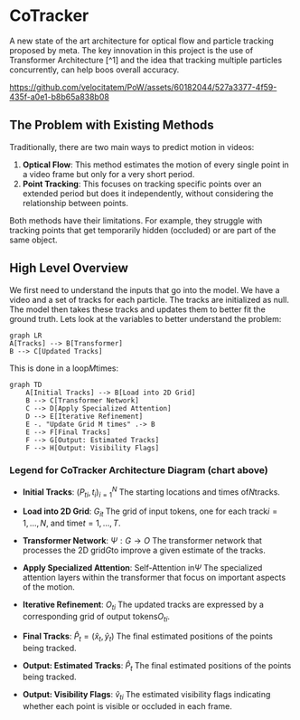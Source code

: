 # CoTracker

A new state of the art architecture for optical flow and particle tracking proposed by meta. The key innovation in this project is the use of Transformer Architecture [^1] and the idea that tracking multiple particles concurrently, can help boos overall accuracy.

https://github.com/velocitatem/PoW/assets/60182044/527a3377-4f59-435f-a0e1-b8b65a838b08


## The Problem with Existing Methods

Traditionally, there are two main ways to predict motion in videos:

1. **Optical Flow**: This method estimates the motion of every single point in a video frame but only for a very short period.
2. **Point Tracking**: This focuses on tracking specific points over an extended period but does it independently, without considering the relationship between points.

Both methods have their limitations. For example, they struggle with tracking points that get temporarily hidden (occluded) or are part of the same object.

## High Level Overview
We first need to understand the inputs that go into the model. We have a video and a set of tracks for each particle. The tracks are initialized as null. The model then takes these tracks and updates them to better fit the ground truth. Lets look at the variables to better understand the problem:


```mermaid
graph LR
A[Tracks] --> B[Transformer]
B --> C[Updated Tracks]
```

This is done in a loop$M$times:

```mermaid
graph TD
    A[Initial Tracks] --> B[Load into 2D Grid]
    B --> C[Transformer Network]
    C --> D[Apply Specialized Attention]
    D --> E[Iterative Refinement]
    E -. "Update Grid M times" .-> B
    E --> F[Final Tracks]
    F --> G[Output: Estimated Tracks]
    F --> H[Output: Visibility Flags]
```


### Legend for CoTracker Architecture Diagram (chart above)

- **Initial Tracks**: $(P_{ti}, t_i)^{N}_{i=1}$
  The starting locations and times of$N$tracks.

- **Load into 2D Grid**: $G_{it}$
  The grid of input tokens, one for each track$i = 1, ..., N$, and time$t = 1, ..., T$.

- **Transformer Network**: $\Psi: G \rightarrow O$
  The transformer network that processes the 2D grid$G$to improve a given estimate of the tracks.

- **Apply Specialized Attention**: Self-Attention in$\Psi$
  The specialized attention layers within the transformer that focus on important aspects of the motion.

- **Iterative Refinement**: $O_{ti}$
  The updated tracks are expressed by a corresponding grid of output tokens$O_{ti}$.

- **Final Tracks**: $\hat{P}_{t} = ( \hat{x}_{t}, \hat{y}_{t} )$
  The final estimated positions of the points being tracked.

- **Output: Estimated Tracks**: $\hat{P}_{t}$
  The final estimated positions of the points being tracked.

- **Output: Visibility Flags**: $\hat{v}_{ti}$
  The estimated visibility flags indicating whether each point is visible or occluded in each frame.
